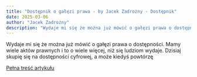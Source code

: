 ```yaml
---
title: "Dostępnik o gałęzi prawa - by Jacek Zadrożny - Dostępnik"
date: 2025-03-06
author: "Jacek Zadrożny"
description: "Wydaje mi się że można już mówić o gałęzi prawa o dostępności. Mamy wiele aktów prawnych i to o wiele więcej, niż się ludziom wydaje. Dzisiaj skupię się na dostępności cyfrowej, a może kiedyś powtórzę"
---
```


Wydaje mi się że można już mówić o gałęzi prawa o dostępności. Mamy wiele aktów prawnych i to o wiele więcej, niż się ludziom wydaje. Dzisiaj skupię się na dostępności cyfrowej, a może kiedyś powtórzę

[Pełna treść artykułu](https://dostepnik.substack.com/p/dostepnik-o-gaezi-prawa)
